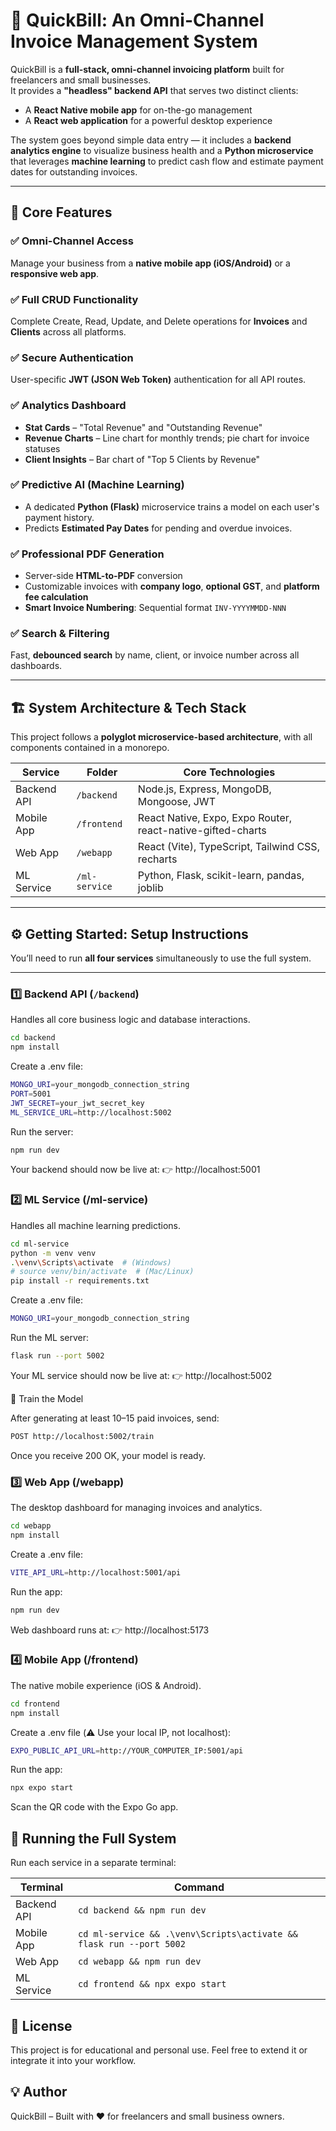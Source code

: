 # 🚀 QuickBill: An Omni-Channel Invoice Management System

QuickBill is a **full-stack, omni-channel invoicing platform** built for freelancers and small businesses.  
It provides a **"headless" backend API** that serves two distinct clients:  
- A **React Native mobile app** for on-the-go management  
- A **React web application** for a powerful desktop experience  

The system goes beyond simple data entry — it includes a **backend analytics engine** to visualize business health and a **Python microservice** that leverages **machine learning** to predict cash flow and estimate payment dates for outstanding invoices.

---

## 🧩 Core Features

### ✅ Omni-Channel Access
Manage your business from a **native mobile app (iOS/Android)** or a **responsive web app**.

### ✅ Full CRUD Functionality
Complete Create, Read, Update, and Delete operations for **Invoices** and **Clients** across all platforms.

### ✅ Secure Authentication
User-specific **JWT (JSON Web Token)** authentication for all API routes.

### ✅ Analytics Dashboard
- **Stat Cards** – "Total Revenue" and "Outstanding Revenue"
- **Revenue Charts** – Line chart for monthly trends; pie chart for invoice statuses
- **Client Insights** – Bar chart of "Top 5 Clients by Revenue"

### ✅ Predictive AI (Machine Learning)
- A dedicated **Python (Flask)** microservice trains a model on each user's payment history.  
- Predicts **Estimated Pay Dates** for pending and overdue invoices.

### ✅ Professional PDF Generation
- Server-side **HTML-to-PDF** conversion  
- Customizable invoices with **company logo**, **optional GST**, and **platform fee calculation**  
- **Smart Invoice Numbering**: Sequential format `INV-YYYYMMDD-NNN`

### ✅ Search & Filtering
Fast, **debounced search** by name, client, or invoice number across all dashboards.

---

## 🏗️ System Architecture & Tech Stack

This project follows a **polyglot microservice-based architecture**, with all components contained in a monorepo.

| **Service** | **Folder** | **Core Technologies** |
|--------------|-------------|------------------------|
| Backend API | `/backend` | Node.js, Express, MongoDB, Mongoose, JWT |
| Mobile App | `/frontend` | React Native, Expo, Expo Router, react-native-gifted-charts |
| Web App | `/webapp` | React (Vite), TypeScript, Tailwind CSS, recharts |
| ML Service | `/ml-service` | Python, Flask, scikit-learn, pandas, joblib |

---

## ⚙️ Getting Started: Setup Instructions

You’ll need to run **all four services** simultaneously to use the full system.

---

### 1️⃣ Backend API (`/backend`)

Handles all core business logic and database interactions.

```bash
cd backend
npm install
```

Create a .env file:

```bash
MONGO_URI=your_mongodb_connection_string
PORT=5001
JWT_SECRET=your_jwt_secret_key
ML_SERVICE_URL=http://localhost:5002
```

Run the server:

```bash
npm run dev
```

Your backend should now be live at:
👉 http://localhost:5001

### 2️⃣ ML Service (/ml-service)

Handles all machine learning predictions.

```bash
cd ml-service
python -m venv venv
.\venv\Scripts\activate  # (Windows)
# source venv/bin/activate  # (Mac/Linux)
pip install -r requirements.txt
```

Create a .env file:

```bash
MONGO_URI=your_mongodb_connection_string
```

Run the ML server:

```bash
flask run --port 5002
```

Your ML service should now be live at:
👉 http://localhost:5002

 🧠 Train the Model

After generating at least 10–15 paid invoices, send:

```bash
POST http://localhost:5002/train
```

Once you receive 200 OK, your model is ready.

### 3️⃣ Web App (/webapp)

The desktop dashboard for managing invoices and analytics.

```bash
cd webapp
npm install
```

Create a .env file:

```bash
VITE_API_URL=http://localhost:5001/api
```

Run the app:

```bash
npm run dev
```

Web dashboard runs at:
👉 http://localhost:5173

### 4️⃣ Mobile App (/frontend)

The native mobile experience (iOS & Android).

```bash
cd frontend
npm install
```

Create a .env file (⚠️ Use your local IP, not localhost):

```bash
EXPO_PUBLIC_API_URL=http://YOUR_COMPUTER_IP:5001/api
```

Run the app:

```bash
npx expo start
```

Scan the QR code with the Expo Go app.

## 🧠 Running the Full System

Run each service in a separate terminal:

| **Terminal** | **Command** |
|--------------|-------------|
| Backend API | `cd backend && npm run dev` |
| Mobile App | `cd ml-service && .\venv\Scripts\activate && flask run --port 5002` |
| Web App | `cd webapp && npm run dev` |
| ML Service | `cd frontend && npx expo start` |

## 🧾 License

This project is for educational and personal use.
Feel free to extend it or integrate it into your workflow.

## 💡 Author

QuickBill – Built with ❤️ for freelancers and small business owners.
